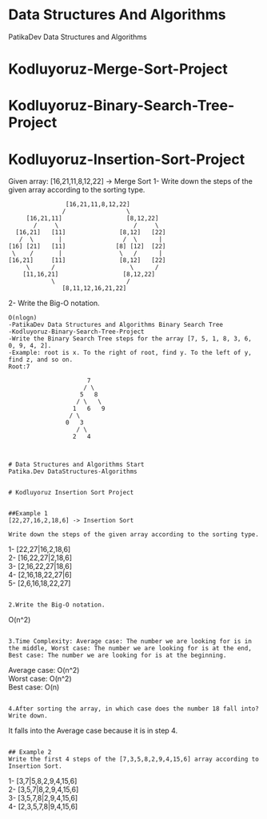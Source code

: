 # Data Structures And Algorithms
PatikaDev Data Structures and Algorithms
# Kodluyoruz-Merge-Sort-Project
# Kodluyoruz-Binary-Search-Tree-Project
# Kodluyoruz-Insertion-Sort-Project
Given array: [16,21,11,8,12,22] -> Merge Sort
1- Write down the steps of the given array according to the sorting type.
```
                [16,21,11,8,12,22]
               /                 \
     [16,21,11]                  [8,12,22]
       /     \                     /     \
  [16,21]   [11]               [8,12]   [22]
   /  \       |                 /  \      |
[16] [21]   [11]              [8] [12]  [22]
 \    /       |                \   /      |
[16,21]     [11]               [8,12]   [22]
     \      /                     \      /
    [11,16,21]                  [8,12,22]
            \                    /
               [8,11,12,16,21,22]
 ```
 2- Write the Big-O notation.
 ```
 O(nlogn)
-PatikaDev Data Structures and Algorithms Binary Search Tree
-Kodluyoruz-Binary-Search-Tree-Project
-Write the Binary Search Tree steps for the array [7, 5, 1, 8, 3, 6, 0, 9, 4, 2].
-Example: root is x. To the right of root, find y. To the left of y, find z, and so on.
Root:7
```
                          7
                         / \
                        5   8
                       / \   \
                      1   6   9
                     / \
                    0   3
                       / \
                      2   4
```


# Data Structures and Algorithms Start
Patika.Dev DataStructures-Algorithms 


# Kodluyoruz Insertion Sort Project


##Example 1
[22,27,16,2,18,6] -> Insertion Sort

Write down the steps of the given array according to the sorting type.
```
1- [22,27|16,2,18,6]  
2- [16,22,27|2,18,6]  
3- [2,16,22,27|18,6]  
4- [2,16,18,22,27|6]  
5- [2,6,16,18,22,27]
```

2.Write the Big-O notation.
```
O(n^2)
```

3.Time Complexity: Average case: The number we are looking for is in the middle, Worst case: The number we are looking for is at the end, Best case: The number we are looking for is at the beginning.
```
Average case: O(n^2)  
Worst case: O(n^2)  
Best case: O(n)
```

4.After sorting the array, in which case does the number 18 fall into? Write down.
```
It falls into the Average case because it is in step 4.
 
```

## Example 2
Write the first 4 steps of the [7,3,5,8,2,9,4,15,6] array according to Insertion Sort.

```
1- [3,7|5,8,2,9,4,15,6]  
2- [3,5,7|8,2,9,4,15,6]  
3- [3,5,7,8|2,9,4,15,6]  
4- [2,3,5,7,8|9,4,15,6]
```

